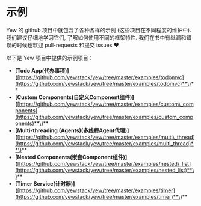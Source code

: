# 示例

Yew 的 github 项目中就包含了各种各样的示例 \(这些项目在不同程度的维护中\). 我们建议仔细地学习它们, 了解如何使用不同的框架特性. 我们在书中有纰漏和错误的时候也欢迎 pull-requests 和提交 issues ♥️

以下是 Yew 项目中提供的示例项目：

* **\[**Todo App\(代办事项\)**\]\(**[https://github.com/yewstack/yew/tree/master/examples/todomvc](https://github.com/yewstack/yew/tree/master/examples/todomvc)**\)**
* **\[**Custom Components\(自定义Component组件\)**\]\(**[https://github.com/yewstack/yew/tree/master/examples/custom\_components](https://github.com/yewstack/yew/tree/master/examples/custom_components)**\)**
* **\[**Multi-threading \(Agents\)\(多线程Agent代理\)**\]\(**[https://github.com/yewstack/yew/tree/master/examples/multi\_thread](https://github.com/yewstack/yew/tree/master/examples/multi_thread)**\)**
* **\[**Nested Components\(嵌套Component组件\)**\]\(**[https://github.com/yewstack/yew/tree/master/examples/nested\_list](https://github.com/yewstack/yew/tree/master/examples/nested_list)**\)**
* **\[**Timer Service\(计时器\)**\]\(**[https://github.com/yewstack/yew/tree/master/examples/timer](https://github.com/yewstack/yew/tree/master/examples/timer)**\)**

